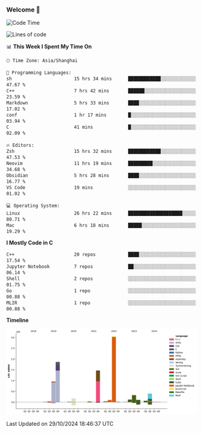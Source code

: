 ### Welcome 👋

<!--START_SECTION:waka-->
![Code Time](http://img.shields.io/badge/Code%20Time-1%2C675%20hrs%2045%20mins-blue)

![Lines of code](https://img.shields.io/badge/From%20Hello%20World%20I%27ve%20Written-8.7%20million%20lines%20of%20code-blue)

📊 **This Week I Spent My Time On** 

```text
🕑︎ Time Zone: Asia/Shanghai

💬 Programming Languages: 
sh                       15 hrs 34 mins      ████████████░░░░░░░░░░░░░   47.67 % 
C++                      7 hrs 42 mins       ██████░░░░░░░░░░░░░░░░░░░   23.59 % 
Markdown                 5 hrs 33 mins       ████░░░░░░░░░░░░░░░░░░░░░   17.02 % 
conf                     1 hr 17 mins        █░░░░░░░░░░░░░░░░░░░░░░░░   03.94 % 
C                        41 mins             █░░░░░░░░░░░░░░░░░░░░░░░░   02.09 % 

🔥 Editors: 
Zsh                      15 hrs 32 mins      ████████████░░░░░░░░░░░░░   47.53 % 
Neovim                   11 hrs 19 mins      █████████░░░░░░░░░░░░░░░░   34.68 % 
Obsidian                 5 hrs 28 mins       ████░░░░░░░░░░░░░░░░░░░░░   16.77 % 
VS Code                  19 mins             ░░░░░░░░░░░░░░░░░░░░░░░░░   01.02 % 

💻 Operating System: 
Linux                    26 hrs 22 mins      ████████████████████░░░░░   80.71 % 
Mac                      6 hrs 18 mins       █████░░░░░░░░░░░░░░░░░░░░   19.29 % 
```

**I Mostly Code in C** 

```text
C++                      20 repos            ████░░░░░░░░░░░░░░░░░░░░░   17.54 % 
Jupyter Notebook         7 repos             ██░░░░░░░░░░░░░░░░░░░░░░░   06.14 % 
Shell                    2 repos             ░░░░░░░░░░░░░░░░░░░░░░░░░   01.75 % 
Go                       1 repo              ░░░░░░░░░░░░░░░░░░░░░░░░░   00.88 % 
MLIR                     1 repo              ░░░░░░░░░░░░░░░░░░░░░░░░░   00.88 % 
```



**Timeline**

![Lines of Code chart](https://raw.githubusercontent.com/Bohan-hu/Bohan-hu/master/assets/bar_graph.png)


 Last Updated on 29/10/2024 18:46:37 UTC
<!--END_SECTION:waka-->



